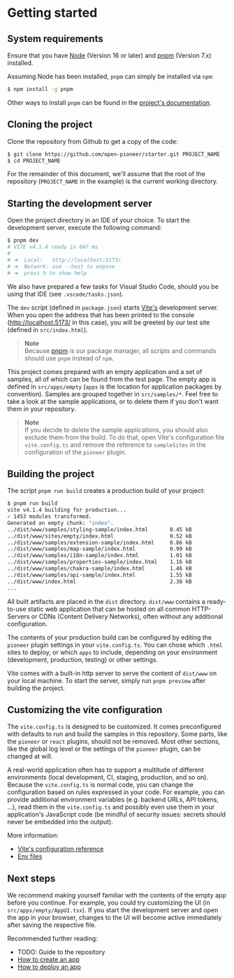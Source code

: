 # Getting started

## System requirements

Ensure that you have [Node](https://nodejs.org/en/) (Version 16 or later) and [pnpm](https://pnpm.io/) (Version 7.x) installed.

Assuming Node has been installed, `pnpm` can simply be installed via `npm`:

```bash
$ npm install -g pnpm
```

Other ways to install `pnpm` can be found in the [project's documentation](https://pnpm.io/installation).

## Cloning the project

Clone the repository from Github to get a copy of the code:

```bash
$ git clone https://github.com/open-pioneer/starter.git PROJECT_NAME
$ cd PROJECT_NAME
```

For the remainder of this document, we'll assume that the root of the repository (`PROJECT_NAME` in the example) is the current working directory.

## Starting the development server

Open the project directory in an IDE of your choice.
To start the development server, execute the following command:

```bash
$ pnpm dev
# VITE v4.1.4 ready in 647 ms
#
# ➜  Local:   http://localhost:5173/
# ➜  Network: use --host to expose
# ➜  press h to show help
```

We also have prepared a few tasks for Visual Studio Code, should you be using that IDE (see `.vscode/tasks.json`).

The `dev` script (defined in `package.json`) starts [Vite's](https://vitejs.dev/) development server.
When you open the address that has been printed to the console (<http://localhost:5173/> in this case), you will be greeted by our test site (defined in `src/index.html`).

> **Note**  
> Because [pnpm](https://pnpm.io/) is our package manager, all scripts and commands should use `pnpm` instead of `npm`.

This project comes prepared with an empty application and a set of samples, all of which can be found from the test page.
The empty app is defined in `src/apps/empty` (`apps` is the location for application packages by convention).
Samples are grouped together in `src/samples/*`.
Feel free to take a look at the sample applications, or to delete them if you don't want them in your repository.

> **Note**  
> If you decide to delete the sample applications, you should also exclude them from the build.
> To do that, open Vite's configuration file `vite.config.ts` and remove the reference to `sampleSites`
> in the configuration of the `pioneer` plugin.

## Building the project

The script `pnpm run build` creates a production build of your project:

```bash
$ pnpm run build
vite v4.1.4 building for production...
✓ 1453 modules transformed.
Generated an empty chunk: "index".
../dist/www/samples/styling-sample/index.html       0.45 kB
../dist/www/sites/empty/index.html                  0.52 kB
../dist/www/samples/extension-sample/index.html     0.86 kB
../dist/www/samples/map-sample/index.html           0.99 kB
../dist/www/samples/i18n-sample/index.html          1.01 kB
../dist/www/samples/properties-sample/index.html    1.16 kB
../dist/www/samples/chakra-sample/index.html        1.46 kB
../dist/www/samples/api-sample/index.html           1.55 kB
../dist/www/index.html                              2.38 kB
...
```

All built artifacts are placed in the `dist` directory.
`dist/www` contains a ready-to-use static web application that can be hosted on all common HTTP-Servers or CDNs (Content Delivery Networks), often without any additional configuration.

The contents of your production build can be configured by editing the `pioneer` plugin settings in your `vite.config.ts`.
You can chose which `.html` sites to deploy, or which `apps` to include, depending on your environment (development, production, testing) or other settings.

Vite comes with a built-in http server to serve the content of `dist/www` on your local machine.
To start the server, simply run `pnpm preview` after building the project.

## Customizing the vite configuration

The `vite.config.ts` is designed to be customized.
It comes preconfigured with defaults to run and build the samples in this repository.
Some parts, like the `pioneer` or `react` plugins, should not be removed.
Most other sections, like the global log level or the settings of the `pioneer` plugin, can be changed at will.

A real-world application often has to support a multitude of different environments (local development, CI, staging, production, and so on).
Because the `vite.config.ts` is normal code, you can change the configuration based on rules expressed in your code.
For example, you can provide additional environment variables (e.g. backend URLs, API tokens, ...), read them in the `vite.config.ts` and possibly even use them in your application's JavaScript code (be mindful of security issues: secrets should never be embedded into the output).

More information:

-   [Vite's configuration reference](https://vitejs.dev/config/)
-   [Env files](https://vitejs.dev/guide/env-and-mode.html#env-files)

## Next steps

We recommend making yourself familiar with the contents of the empty app before you continue.
For example, you could try customizing the UI (in `src/apps/empty/AppUI.tsx`).
If you start the development server and open the app in your browser, changes to the UI will become active immediately after saving the respective file.

Recommended further reading:

-   TODO: Guide to the repository
-   [How to create an app](./tutorials/HowToCreateAnApp.md)
-   [How to deploy an app](./tutorials/HowToDeployAnApp.md)
